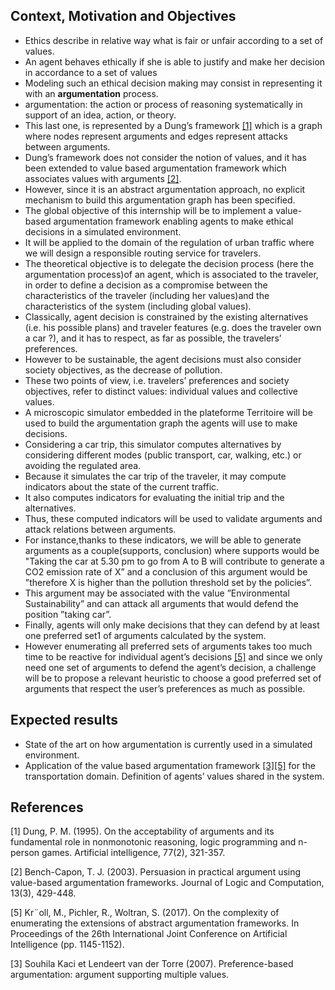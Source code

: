 ## Context, Motivation and Objectives
- Ethics describe in relative way what is fair or unfair according to a set of values.
- An agent behaves ethically if she is able to justify and make her decision in accordance to a set of values
- Modeling such an ethical decision making
may consist in representing it with an **argumentation** process. 
- argumentation: the action or process of reasoning systematically in support of an idea, action, or theory.
- This last one, is represented by a Dung’s framework [[1]](#1) which is a graph where nodes represent arguments and edges represent attacks between arguments.
- Dung’s framework does not consider the notion of values, and it has been extended to value based argumentation framework which associates values with arguments [[2]](#2).
- However, since it is an abstract argumentation approach, no explicit mechanism to build this argumentation graph has been specified.
- The global objective of this internship will be to implement a value-based argumentation framework enabling agents to make ethical decisions in a simulated environment.
-  It will be applied to the domain of the regulation of urban traffic
where we will design a responsible routing service for travelers.
- The theoretical objective is to delegate the decision process (here the argumentation process)of an agent, which is associated to the traveler, in order to define a decision as a compromise between the characteristics of the traveler (including her values)and the characteristics of the system (including global values).
- Classically, agent decision is constrained by the existing alternatives (i.e. his possible plans) and traveler features (e.g. does the traveler own a car ?), and it has to respect, as far as possible, the travelers’ preferences.
- However to be sustainable, the agent decisions must also consider society objectives, as the decrease of pollution.
- These two points of view, i.e. travelers’ preferences and society objectives, refer to distinct values: individual values and collective values.
- A microscopic simulator embedded in the plateforme Territoire will be used
to build the argumentation graph the agents will use to make decisions.
- Considering a car trip, this simulator computes alternatives by considering different modes (public transport, car, walking, etc.) or avoiding the regulated area.
- Because it simulates the car trip of the traveler, it may compute indicators about the state of the current traffic.
- It also computes indicators for evaluating the initial trip and the alternatives.
- Thus, these computed indicators will be used
to validate arguments and attack relations between arguments.
- For instance,thanks to these indicators, we will be able to generate arguments as a couple(supports, conclusion) where supports would be "Taking the car at 5.30 pm to go from A to B will contribute to generate a CO2 emission rate of X” and a conclusion of this argument would be ”therefore X is higher than the pollution threshold set by the policies”. 
- This argument may be associated with the value ”Environmental Sustainability” and can attack all arguments that would defend
the position ”taking car”.
- Finally, agents will only make decisions that they can defend by at least one preferred set1 of arguments calculated by the system.
- However enumerating all preferred sets of arguments takes too much time to be reactive for individual agent’s decisions [[5]](#5) and since we only need one set of arguments to defend the agent’s decision, a challenge will be to propose a relevant heuristic to choose a good preferred set of arguments that respect the user’s preferences as much as
possible.

## Expected results
- State of the art on how argumentation is currently used in a simulated
environment.
- Application of the value based argumentation framework [[3]](#)[[5]](#5) for the
transportation domain. Definition of agents’ values shared in the system.


## References
<a id="1">[1]</a> 
 Dung, P. M. (1995). On the acceptability of arguments and its fundamental role
in nonmonotonic reasoning, logic programming and n-person games. Artificial intelligence, 77(2), 321-357.

<a id="2">[2]</a>
Bench-Capon, T. J. (2003). Persuasion in practical argument using value-based
argumentation frameworks. Journal of Logic and Computation, 13(3), 429-448.

<a id="5">[5]</a>
Kr¨oll, M., Pichler, R., Woltran, S. (2017). On the complexity of enumerating
the extensions of abstract argumentation frameworks. In Proceedings of the 26th International Joint Conference on Artificial Intelligence (pp. 1145-1152).


<a id="3">[3]</a>
Souhila Kaci et Lendeert van der Torre (2007). Preference-based argumentation:
argument supporting multiple values.
